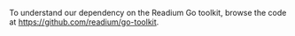 To understand our dependency on the Readium Go toolkit, browse the code at https://github.com/readium/go-toolkit.
